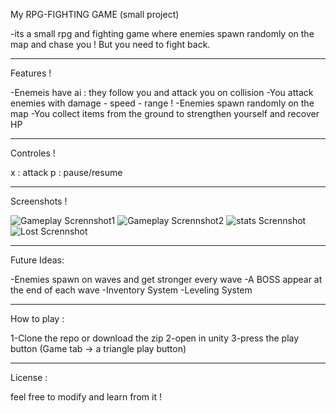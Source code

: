 My RPG-FIGHTING GAME (small project)

-its a small rpg and fighting game where enemies spawn randomly on the map and chase you ! But you need to fight back.

---------------------------------------------------------------------------------

Features !

-Enemeis have ai : they follow you and attack you on collision
-You attack enemies with damage - speed - range !
-Enemies spawn randomly on the map
-You collect items from the ground to strengthen yourself and recover HP

---------------------------------------------------------------------------------

Controles !

x : attack
p : pause/resume

---------------------------------------------------------------------------------

Screenshots ! 

![Gameplay Scrennshot1](Images/screenshot1)
![Gameplay Scrennshot2](Images/screenshot2)
![stats Scrennshot](Images/screenshot3)
![Lost Scrennshot](Images/screenshot4)

---------------------------------------------------------------------------------

Future Ideas:

-Enemies spawn on waves and get stronger every wave
-A BOSS appear at the end of each wave
-Inventory System
-Leveling System

---------------------------------------------------------------------------------

How to play :

1-Clone the repo or download the zip
2-open in unity
3-press the play button (Game tab -> a triangle play button)

---------------------------------------------------------------------------------

License :

feel free to modify and learn from it !